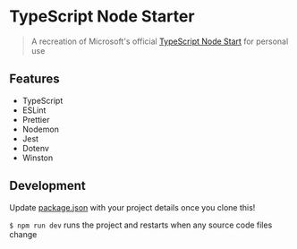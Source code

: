 # TypeScript Node Starter
> A recreation of Microsoft's official [TypeScript Node Start](https://github.com/microsoft/TypeScript-Node-Starter) for personal use



## Features
- TypeScript
- ESLint
- Prettier
- Nodemon
- Jest
- Dotenv
- Winston

## Development

Update [package.json](package.json) with your project details once you clone this!

`$ npm run dev` runs the project and restarts when any source code files change

